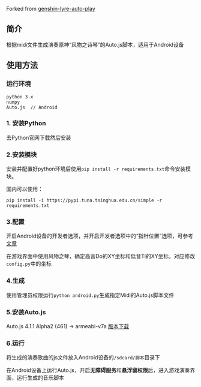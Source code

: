 Forked from [genshin-lyre-auto-play](https://github.com/Misaka17032/genshin-lyre-auto-play)

## 简介

根据midi文件生成演奏原神“风物之诗琴”的Auto.js脚本，适用于Android设备

## 使用方法


### 运行环境

```
python 3.x
numpy
Auto.js  // Android
```

### 1. 安装Python

去Python官网下载然后安装

### 2.安装模块

安装并配置好python环境后使用`pip install -r requirements.txt`命令安装模块。

国内可以使用：

```
pip install -i https://pypi.tuna.tsinghua.edu.cn/simple -r requirements.txt
```

### 3.配置

开启Android设备的开发者选项，并开启开发者选项中的“指针位置”选项，可参考[文章](https://www.jianshu.com/p/5e58de76b581)

在游戏界面中使用风物之琴，确定高音Do的XY坐标和低音Ti的XY坐标，对应修改`config.py`中的坐标

### 4.生成

使用管理员权限运行`python android.py`生成指定Midi的Auto.js脚本文件

### 5.安装Auto.js

Auto.js 4.1.1 Alpha2 (461) -> armeabi-v7a [版本下载](https://github.com/Ericwyn/Auto.js/releases/tag/V4.1.1.Alpha2)

### 6.运行

将生成的演奏歌曲的js文件放入Android设备的`/sdcard/脚本`目录下

在Android设备上运行Auto.js，开启**无障碍服务**和**悬浮窗权限**后，进入游戏演奏界面，运行生成的音乐脚本